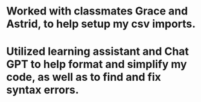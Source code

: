 # Worked with classmates Grace and Astrid, to help setup my csv imports.
# Utilized learning assistant and Chat GPT to help format and simplify my code, as well as to find and fix syntax errors.
